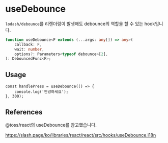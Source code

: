 # useDebounce

`lodash/debounce`를 리렌더링이 발생해도 debounce의 역할을 할 수 있는 hook입니다.

```ts
function useDebounce<F extends (...args: any[]) => any>(
    callback: F,
    wait: number,
    options?: Parameters<typeof debounce>[2],
): DebouncedFunc<F>;
```

## Usage

```tsx
const handlePress = useDebounce(() => {
    console.log('안녕하세요');
}, 300);
```

## References

@toss/react의 useDebounce를 참고했습니다.

https://slash.page/ko/libraries/react/react/src/hooks/useDebounce.i18n
